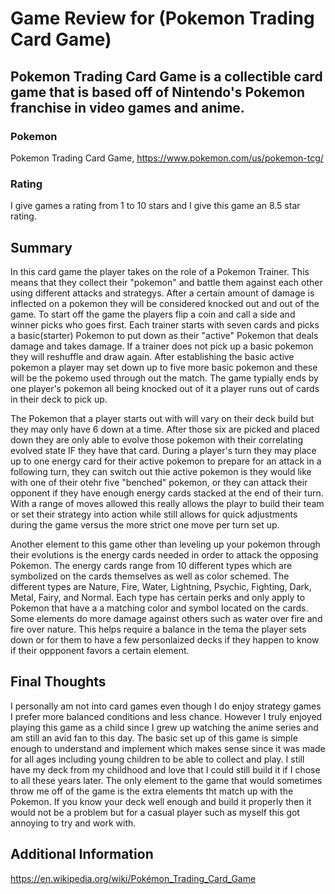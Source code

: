 # Game Review for (Pokemon Trading Card Game)

## Pokemon Trading Card Game is a collectible card game that is based off of Nintendo's Pokemon franchise in video games and anime.

### Pokemon
Pokemon Trading Card Game, https://www.pokemon.com/us/pokemon-tcg/

### Rating
I give games a rating from 1 to 10 stars and I give this game an 8.5 star rating.

## Summary
In this card game the player takes on the role of a Pokemon Trainer. This means that they collect their "pokemon" and battle them against each other using different attacks and strategys. After a certain amount of damage is inflected on a pokemon they will be considered knocked out and out of the game. To start off the game the players flip a coin and call a side and winner picks who goes first. Each trainer starts with seven cards and picks a basic(starter) Pokemon to put down as their "active" Pokemon that deals damage and takes damage. If a trainer does not pick up a basic pokemon they will reshuffle and draw again. After establishing the basic active pokemon a player may set down up to five more basic pokemon and these will be the pokemo used through out the match. The game typially ends by one player's pokemon all being knocked out of it a player runs out of cards in their deck to pick up.

The Pokemon that a player starts out with will vary on their deck build but they may only have 6 down at a time. After those six are picked and placed down they are only able to evolve those pokemon with their correlating evolved state IF they have that card. During a player's turn they may place up to one energy card for their active pokemon to prepare for an attack in a following turn, they can switch out thie active pokemon is they would like with one of their otehr five "benched" pokemon, or they can attack their opponent if they have enough energy cards stacked at the end of their turn. With a range of moves allowed this really allows the playr to build their team or set their strategy into action while still allows for quick adjustments during the game versus the more strict one move per turn set up.

Another element to this game other than leveling up your pokemon through their evolutions is the energy cards needed in order to attack the opposing Pokemon. The energy cards range from 10 different types which are symbolized on the cards themselves as well as color schemed. The different types are Nature, Fire, Water, Lightning, Psychic, Fighting, Dark, Metal, Fairy, and Normal. Each type has certain perks and only apply to Pokemon that have a a matching color and symbol located on the cards. Some elements do more damage against others such as water over fire and fire over nature. This helps require a balance in the tema the player sets down or for them to have a few personlaized decks if they happen to know if their oppponent favors a certain element.

## Final Thoughts
I personally am not into card games even though I do enjoy strategy games I prefer more balanced conditions and less chance. However I truly enjoyed playing this game as a child since I grew up watching the anime series and am still an avid fan to this day. The basic set up of this game is simple enough to understand and implement which makes sense since it was made for all ages including young children to be able to collect and play. I still have my deck from my childhood and love that I could still build it if I chose to all these years later. The only element to the game that would sometimes throw me off of the game is the extra elements tht match up with the Pokemon. If you know your deck well enough and build it properly then it would not be a problem but for a casual player such as myself this got annoying to try and work with.

## Additional Information
https://en.wikipedia.org/wiki/Pokémon_Trading_Card_Game
